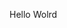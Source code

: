 Hello Wolrd








































































































































































































































































































































































































































































































































































































































































































































































































































































































































































































































































































































































































































































































































































































































































































































































































































































































